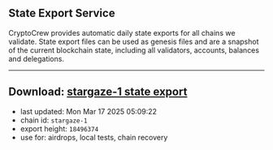 ## State Export Service
CryptoCrew provides automatic daily state exports for all chains we validate. State export files can be used as genesis files and are a snapshot of the current blockchain state, including all validators, accounts, balances and delegations.

---
**Download: [stargaze-1 state export](https://dl-eu2.ccvalidators.com/SERVICE/stargaze/stargaze-1_export_18496374.json)**
---

- last updated: Mon Mar 17 2025 05:09:22
- chain id: `stargaze-1`
- export height: `18496374`
- use for: airdrops, local tests, chain recovery
